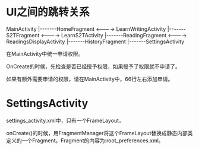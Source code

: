 # UI之间的跳转关系

MainActivity
|-------HomeFragment <----> LearnWritingActivity
|-------S2TFragment <----> LearnS2TActivity
|-------ReadingFragment <----> ReadingsDisplayActivity
|-------HistoryFragment 
|-------SettingsActivity


在MainActivity中统一申请权限。

OnCreate的时候，先检查是否已经授予权限，如果授予了权限就不申请了。

如果有额外需要申请的权限，请在MainActivity中，66行左右添加申请。

# SettingsActivity

settings_activity.xml中，只有一个FrameLayout，

onCreate()的时候，用FragmentManager将这个FrameLayout替换成静态内部类定义的一个Fragment。Fragment的内容为:root_preferences.xml。